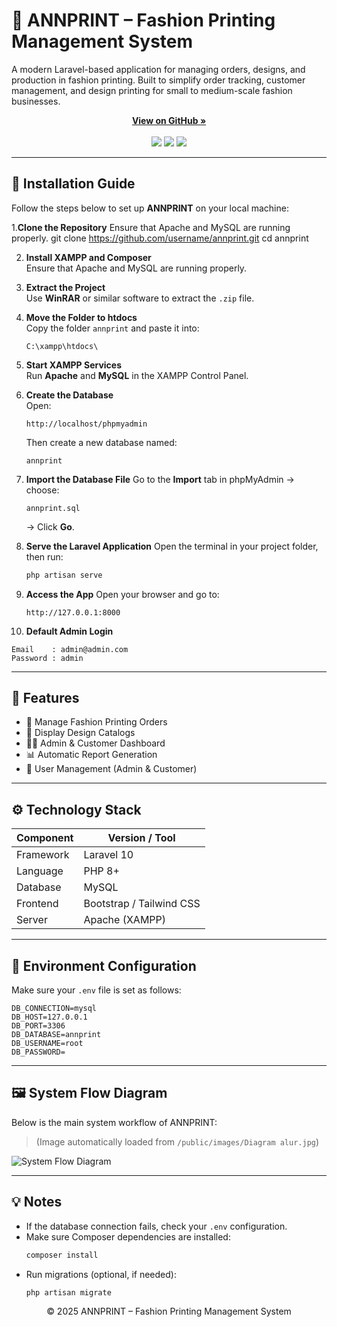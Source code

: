 <!-- PROJECT HEADER -->
  <h1>🧵 ANNPRINT – Fashion Printing Management System</h1>
  <p>
    A modern Laravel-based application for managing orders, designs, and production in fashion printing.  
    Built to simplify order tracking, customer management, and design printing for small to medium-scale fashion businesses.
  </p>

  <p align="center">
    <a href="https://github.com/muhammadluthfi24/website-annprint"><strong>View on GitHub »</strong></a>  
    <br><br>
    <img src="https://img.shields.io/badge/Laravel-10.x-FF2D20?style=for-the-badge&logo=laravel&logoColor=white">
    <img src="https://img.shields.io/badge/PHP-8%2B-777BB4?style=for-the-badge&logo=php&logoColor=white">
    <img src="https://img.shields.io/badge/MySQL-Database-4479A1?style=for-the-badge&logo=mysql&logoColor=white">
  </p>
</div>

---

## 🚀 Installation Guide

Follow the steps below to set up **ANNPRINT** on your local machine:

1.**Clone the Repository**
     Ensure that Apache and MySQL are running properly.
    git clone https://github.com/username/annprint.git
cd annprint

2. **Install XAMPP and Composer**  
   Ensure that Apache and MySQL are running properly.

3. **Extract the Project**  
   Use **WinRAR** or similar software to extract the `.zip` file.

4. **Move the Folder to htdocs**  
   Copy the folder `annprint` and paste it into:
   ```
   C:\xampp\htdocs\
   ```

5. **Start XAMPP Services**  
   Run **Apache** and **MySQL** in the XAMPP Control Panel.

6. **Create the Database**  
   Open:
   ```
   http://localhost/phpmyadmin
   ```
   Then create a new database named:
   ```
   annprint
   ```

7. **Import the Database File**
   Go to the **Import** tab in phpMyAdmin → choose:
   ```
   annprint.sql
   ```
   → Click **Go**.

8. **Serve the Laravel Application**
   Open the terminal in your project folder, then run:
   ```bash
   php artisan serve
   ```

9. **Access the App**
   Open your browser and go to:
   ```
   http://127.0.0.1:8000
   ```

10. **Default Admin Login**
   ```
   Email    : admin@admin.com
   Password : admin
   ```

---

## 🧩 Features

- 👕 Manage Fashion Printing Orders  
- 🎨 Display Design Catalogs  
- 👩‍💻 Admin & Customer Dashboard  
- 📊 Automatic Report Generation  
- 🔐 User Management (Admin & Customer)

---

## ⚙️ Technology Stack

| Component | Version / Tool |
|------------|----------------|
| Framework  | Laravel 10     |
| Language   | PHP 8+         |
| Database   | MySQL          |
| Frontend   | Bootstrap / Tailwind CSS |
| Server     | Apache (XAMPP) |

---

## 🧾 Environment Configuration

Make sure your `.env` file is set as follows:
```env
DB_CONNECTION=mysql
DB_HOST=127.0.0.1
DB_PORT=3306
DB_DATABASE=annprint
DB_USERNAME=root
DB_PASSWORD=
```

---

## 🖼️ System Flow Diagram
Below is the main system workflow of ANNPRINT:
> (Image automatically loaded from `/public/images/Diagram alur.jpg`)

![System Flow Diagram](https://github.com/user-attachments/assets/4ccc9fe6-1981-43ff-8bb8-1d390fa4f2e0)

---

## 💡 Notes

- If the database connection fails, check your `.env` configuration.  
- Make sure Composer dependencies are installed:
  ```bash
  composer install
  ```
- Run migrations (optional, if needed):
  ```bash
  php artisan migrate
  ```
<p align="center">© 2025 ANNPRINT – Fashion Printing Management System</p>

